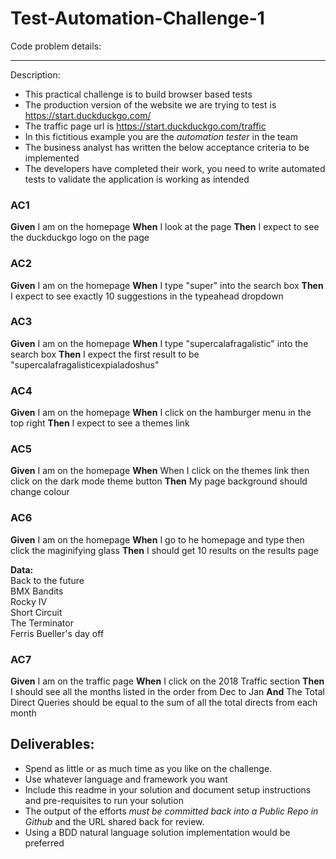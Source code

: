 # Test-Automation-Challenge-1

Code problem details:

-----------

Description:

- This practical challenge is to build browser based tests
- The production version of the website we are trying to test is https://start.duckduckgo.com/
- The traffic page url is https://start.duckduckgo.com/traffic
- In this fictitious example you are the *automation tester* in the team
- The business analyst has written the below acceptance criteria to be implemented
- The developers have completed their work, you need to write automated tests to validate the application is working as intended 

### AC1 ###
**Given** I am on the homepage
**When** I look at the page
**Then** I expect to see the duckduckgo logo on the page

### AC2 ###
**Given** I am on the homepage
**When** I type "super" into the search box
**Then** I expect to see exactly 10 suggestions in the typeahead dropdown

### AC3 ###
**Given** I am on the homepage
**When** I type "supercalafragalistic" into the search box
**Then** I expect the first result to be "supercalafragalisticexpialadoshus"

### AC4 ###
**Given** I am on the homepage
**When** I click on the hamburger menu in the top right
**Then** I expect to see a themes link

### AC5 ###
**Given** I am on the homepage
**When** When I click on the themes link then click on the dark mode theme button
**Then** My page background should change colour

### AC6 ###
**Given** I am on the homepage
**When** I go to he homepage and type <see-below-test-data-table> then click the maginifying glass
**Then** I should get 10 results on the results page

**Data:**  
Back to the future  
BMX Bandits  
Rocky IV  
Short Circuit  
The Terminator  
Ferris Bueller's day off  

### AC7 ###
**Given** I am on the traffic page
**When** I click on the 2018 Traffic section
**Then** I should see all the months listed in the order from Dec to Jan
**And** The Total Direct Queries should be equal to the sum of all the total directs from each month

## Deliverables: ##
- Spend as little or as much time as you like on the challenge.
- Use whatever language and framework you want
- Include this readme in your solution and document setup instructions and pre-requisites to run your solution
- The output of the efforts *must be committed back into a Public Repo in Github* and the URL shared back for review.
- Using a BDD natural language solution implementation would be preferred
